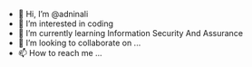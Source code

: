 - 👋 Hi, I’m @adninali
- 👀 I’m interested in coding
- 🌱 I’m currently learning Information Security And Assurance
- 💞️ I’m looking to collaborate on ...
- 📫 How to reach me ...

<!---
adninali/adninali is a ✨ special ✨ repository because its `README.md` (this file) appears on your GitHub profile.
You can click the Preview link to take a look at your changes.
--->
